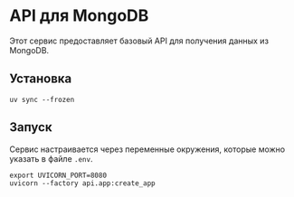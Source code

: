 # API для MongoDB

Этот сервис предоставляет базовый API для получения данных из MongoDB.

## Установка

```shell
uv sync --frozen
```

## Запуск

Сервис настраивается через переменные окружения, которые можно указать в файле `.env`.

```shell
export UVICORN_PORT=8080
uvicorn --factory api.app:create_app
```

